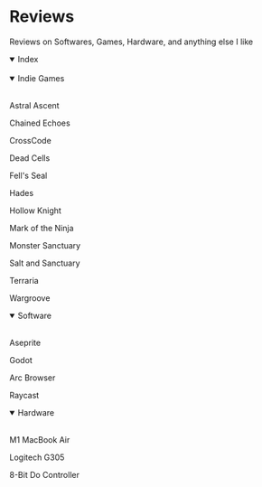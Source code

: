 # Reviews
Reviews on Softwares, Games, Hardware, and anything else I like

<details open>
<summary>Index</summary>
<br>

<details open>
<summary>Indie Games</summary>
<br>

Astral Ascent

Chained Echoes

CrossCode

Dead Cells

Fell's Seal

Hades

Hollow Knight

Mark of the Ninja

Monster Sanctuary

Salt and Sanctuary

Terraria

Wargroove

</details>

<details open>
<summary>Software</summary>
<br>

Aseprite

Godot

Arc Browser

Raycast


</details>

<details open>
<summary>Hardware</summary>
<br>

M1 MacBook Air

Logitech G305

8-Bit Do Controller


</details>



</details>
